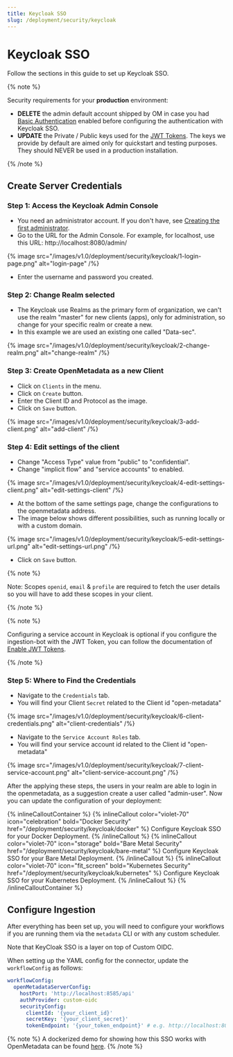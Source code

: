```yaml
---
title: Keycloak SSO
slug: /deployment/security/keycloak
---
```


# Keycloak SSO

Follow the sections in this guide to set up Keycloak SSO.

{% note %}

Security requirements for your **production** environment:
- **DELETE** the admin default account shipped by OM in case you had [Basic Authentication](/deployment/security/basic-auth)
  enabled before configuring the authentication with Keycloak SSO.
- **UPDATE** the Private / Public keys used for the [JWT Tokens](/deployment/security/enable-jwt-tokens). The keys we provide
  by default are aimed only for quickstart and testing purposes. They should NEVER be used in a production installation.

{% /note %}

## Create Server Credentials

### Step 1: Access the Keycloak Admin Console

- You need an administrator account. If you don't have, see [Creating the first administrator](https://www.keycloak.org/docs/latest/server_admin/#creating-first-admin_server_administration_guide).
- Go to the URL for the Admin Console. For example, for localhost, use this URL: http://localhost:8080/admin/

{% image src="/images/v1.0/deployment/security/keycloak/1-login-page.png" alt="login-page" /%}

- Enter the username and password you created.

### Step 2: Change Realm selected
- The Keycloak use Realms as the primary form of organization, we can't use the realm "master" for new clients (apps), only for administration, so change for your specific realm or create a new.
- In this example we are used an existing one called "Data-sec".

{% image src="/images/v1.0/deployment/security/keycloak/2-change-realm.png" alt="change-realm" /%}

### Step 3: Create OpenMetadata as a new Client
- Click on `Clients` in the menu.
- Click on `Create` button.
- Enter the Client ID and Protocol as the image.
- Click on `Save` button.

{% image src="/images/v1.0/deployment/security/keycloak/3-add-client.png" alt="add-client" /%}

### Step 4: Edit settings of the client
- Change "Access Type" value from "public" to "confidential".
- Change "implicit flow" and "service accounts" to enabled.

{% image src="/images/v1.0/deployment/security/keycloak/4-edit-settings-client.png" alt="edit-settings-client" /%}

- At the bottom of the same settings page, change the configurations to the openmetadata address.
- The image below shows different possibilities, such as running locally or with a custom domain.

{% image src="/images/v1.0/deployment/security/keycloak/5-edit-settings-url.png" alt="edit-settings-url.png" /%}

- Click on `Save` button.

{% note %}

Note: Scopes `openid`, `email` & `profile` are required to fetch the user details so you will have to add these scopes in your client.

{% /note %}


{% note %}

Configuring a service account in Keycloak is optional if you configure the ingestion-bot with
the JWT Token, you can follow the documentation of [Enable JWT Tokens](/deployment/security/enable-jwt-tokens).

{% /note %}

### Step 5: Where to Find the Credentials

- Navigate to the `Credentials` tab.
- You will find your Client `Secret` related to the Client id "open-metadata"

{% image src="/images/v1.0/deployment/security/keycloak/6-client-credentials.png" alt="client-credentials" /%}

- Navigate to the `Service Account Roles` tab.
- You will find your service account id related to the Client id "open-metadata"

{% image src="/images/v1.0/deployment/security/keycloak/7-client-service-account.png" alt="client-service-account.png" /%}

After the applying these steps, the users in your realm are able to login in the openmetadata, as a suggestion create a user called "admin-user". Now you can update the configuration of your deployment:

{% inlineCalloutContainer %}
  {% inlineCallout
    color="violet-70"
    icon="celebration"
    bold="Docker Security"
    href="/deployment/security/keycloak/docker" %}
    Configure Keycloak SSO for your Docker Deployment.
  {% /inlineCallout %}
  {% inlineCallout
    color="violet-70"
    icon="storage"
    bold="Bare Metal Security"
    href="/deployment/security/keycloak/bare-metal" %}
    Configure Keycloak SSO for your Bare Metal Deployment.
  {% /inlineCallout %}
  {% inlineCallout
    color="violet-70"
    icon="fit_screen"
    bold="Kubernetes Security"
    href="/deployment/security/keycloak/kubernetes" %}
    Configure Keycloak SSO for your Kubernetes Deployment.
  {% /inlineCallout %}
{% /inlineCalloutContainer %}

## Configure Ingestion

After everything has been set up, you will need to configure your workflows if you are running them via the
`metadata` CLI or with any custom scheduler.

Note that KeyCloak SSO is a layer on top of Custom OIDC.

When setting up the YAML config for the connector, update the `workflowConfig` as follows:

```yaml
workflowConfig:
  openMetadataServerConfig:
    hostPort: 'http://localhost:8585/api'
    authProvider: custom-oidc
    securityConfig:
      clientId: '{your_client_id}'
      secretKey: '{your_client_secret}'
      tokenEndpoint: '{your_token_endpoint}' # e.g. http://localhost:8081/realms/data-sec/protocol/openid-connect/token
```

{% note %}
A dockerized demo for showing how this SSO works with OpenMetadata can be found [here](https://github.com/open-metadata/openmetadata-demo/tree/main/keycloak-sso).
{% /note %}